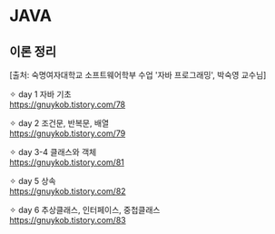 # JAVA  
이론 정리
----------------------------------------  

[출처: 숙명여자대학교 소프트웨어학부 수업 '자바 프로그래밍', 박숙영 교수님]  

✧ day 1 자바 기초  
https://gnuykob.tistory.com/78

✧ day 2 조건문, 반복문, 배열  
https://gnuykob.tistory.com/79  

✧ day 3-4 클래스와 객체  
https://gnuykob.tistory.com/81  

✧ day 5 상속  
https://gnuykob.tistory.com/82  

✧ day 6 추상클래스, 인터페이스, 중첩클래스    
https://gnuykob.tistory.com/83
